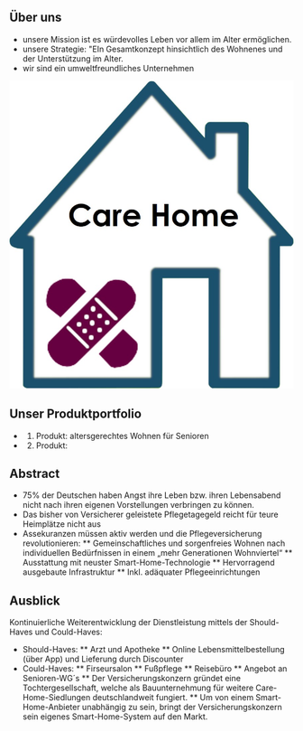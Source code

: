 



## Über uns

* unsere Mission ist es würdevolles Leben vor allem im Alter ermöglichen.
* unsere Strategie: "EIn Gesamtkonzept hinsichtlich des Wohnenes und der Unterstützung im Alter.
* wir sind ein umweltfreundliches Unternehmen

![photo](https://github.com/dhbw-de/Care-Home/blob/master/docs/Care%20Home%20Logo.jpg)

## Unser Produktportfolio

* 1. Produkt: altersgerechtes Wohnen für Senioren
* 2. Produkt: 

## Abstract
*	75% der Deutschen haben Angst ihre Leben bzw. ihren Lebensabend nicht nach ihren eigenen Vorstellungen verbringen zu können.
*	Das bisher von Versicherer geleistete Pflegetagegeld reicht für teure Heimplätze nicht aus
*	Assekuranzen müssen aktiv werden und die Pflegeversicherung revolutionieren:
**	Gemeinschaftliches und sorgenfreies Wohnen nach individuellen Bedürfnissen in einem „mehr Generationen Wohnviertel“
**	Ausstattung mit neuster Smart-Home-Technologie
**	Hervorragend ausgebaute Infrastruktur
**	Inkl. adäquater Pflegeeinrichtungen


## Ausblick
Kontinuierliche Weiterentwicklung der Dienstleistung mittels der Should-Haves und Could-Haves:
*	Should-Haves:
** Arzt und Apotheke
** Online Lebensmittelbestellung (über App) und Lieferung durch Discounter
*	Could-Haves:
** Firseursalon
** Fußpflege
** Reisebüro
** Angebot an Senioren-WG´s
** Der Versicherungskonzern gründet eine Tochtergesellschaft, welche als Bauunternehmung für weitere Care-Home-Siedlungen deutschlandweit fungiert. 
** Um von einem Smart-Home-Anbieter unabhängig zu sein, bringt der Versicherungskonzern sein eigenes Smart-Home-System auf den Markt.
